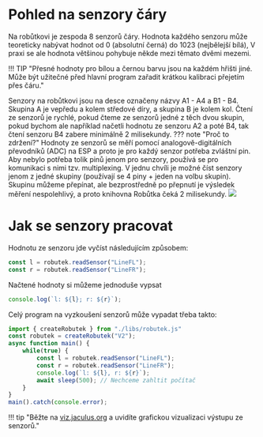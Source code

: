 # Pohled na senzory čáry
Na robůtkovi je zespoda 8 senzorů čáry. Hodnota každého senzoru může teoreticky nabývat hodnot od 0 (absolutní černá) do 1023 (nejbělejší bílá), V praxi se ale hodnota většinou pohybuje někde mezi těmato dvěmi mezemi.

!!! TIP "Přesné hodnoty pro bílou a černou barvu jsou na každém hřišti jiné. Může být užitečné před hlavní program zařadit krátkou kalibraci přejetím přes čáru."


Senzory na robůtkovi jsou na desce označeny názvy A1 - A4 a B1 - B4. Skupina A je vepředu a kolem středové díry, a skupina B je kolem kol. Čtení ze senzorů je rychlé, pokud čteme ze senzorů jedné z těch dvou skupin, pokud bychom ale například načetli hodnotu ze senzoru A2 a poté B4, tak čtení senzoru B4 zabere minimálně 2 milisekundy.
??? note "Proč to zdržení?"
    Hodnoty ze senzorů se měří pomocí analogově-digitálních převodníků (ADC) na ESP a proto je pro každý senzor potřeba zvláštní pin. Aby nebylo potřeba tolik pinů jenom pro senzory, používá se pro komunikaci s nimi tzv. multiplexing. V jednu chvíli je možné číst senzory jenom z jedné skupiny (používají se 4 piny + jeden na volbu skupin). Skupinu můžeme přepínat, ale bezprostředně po přepnutí je výsledek měření nespolehlivý, a proto knihovna Robůtka čeká 2 milisekundy.
![](assets/senzory.jpg)

# Jak se senzory pracovat

Hodnotu ze senzoru jde vyčíst následujícím způsobem:

```ts
const l = robutek.readSensor("LineFL");
const r = robutek.readSensor("LineFR");
```

Načtené hodnoty si můžeme jednoduše vypsat

```ts
console.log(`l: ${l}; r: ${r}`);
```
Celý program na vyzkoušení senzorů může vypadat třeba takto:
```ts
import { createRobutek } from "./libs/robutek.js"
const robutek = createRobutek("V2");
async function main() {
    while(true) {
        const l = robutek.readSensor("LineFL");
        const r = robutek.readSensor("LineFR");
        console.log(`l: ${l}, r: ${r}`);
        await sleep(500); // Nechceme zahltit počítač
    }
}
main().catch(console.error);
```
!!! tip "Běžte na [viz.jaculus.org](https://viz.jaculus.org) a uvidíte grafickou vizualizaci výstupu ze senzorů."
